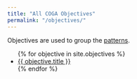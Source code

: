 ```yaml
---
title: "All COGA Objectives"
permalink: "/objectives/"
---
```


Objectives are used to group the <a href="{{ '/patterns' | relative_url'}}">patterns</a>.

<ul>
{% for objective in site.objectives %}
  <li><a href="{{ objective.url | relative_url }}">{{ objective.title }}</a></li>
{% endfor %}
</ul>